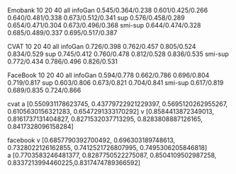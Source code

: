 
Emobank         10                            20                  40                     all
infoGan     0.545/0.364/0.238         0.601/0.425/0.266     0.640/0.481/0.338        0.673/0.512/0.341
sup         0.576/0.458/0.289         0.654/0.471/0.304     0.673/0.496/0.368
smi-sup     0.644/0.474/0.328         0.685/0.489/0.337     0.695/0.517/0.387




CVAT            10                 20                40                                 all
infoGan      0.726/0.398       0.762/0.457      0.805/0.524                            0.834/0.529
sup          0.745/0.412       0.760/0.478      0.812/0.528                            0.836/0.535
smi-sup      0.772/0.434       0.786/0.496      0.826/0.531 




FaceBook         10                     20                   40                         all
infoGan       0.594/0.778          0.662/0.786          0.696/0.804                    0.719/0.817
sup           0.603/0.806          0.673/0.821          0.704/0.841
smi-sup       0.617/0.819          0.689/0.835          0.724/0.866






cvat    a [0.550931178623745, 0.43779722921229397, 0.5695120262955267, 0.6105630156321283, 0.6547291333170292]
        v [0.8584413872349013, 0.8161737131404827, 0.8271532037713295, 0.8283808887126165, 0.8417328096158284]

facebook v  [0.6857790392700492, 0.696303189748613, 0.7328022126162855, 0.7412521726807995, 0.7495306205846818]  
         a  [0.7703583246481377, 0.8287750522275087, 0.8504109502987258, 0.8337213994460225,0.8317474789366592]
